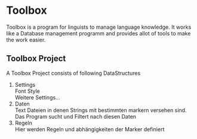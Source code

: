 # Toolbox
Toolbox is a program for linguists to manage language knowledge.
It works like a Database management programm and provides allot of tools to make the work easier.

## Toolbox Project
A Toolbox Project consists of following DataStructures

1. Settings <br>
   Font Style <br>
    Weitere Settings... 
2. Daten
<br>Text Dateien in denen Strings mit bestimmten markern versehen sind. 
Das Program sucht und Filtert nach diesen Daten
3. Regeln <br>
Hier werden Regeln und abhängigkeiten der Marker definiert
